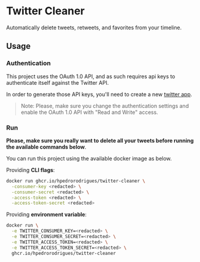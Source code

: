 # Twitter Cleaner

Automatically delete tweets, retweets, and favorites from your timeline.

## Usage

### Authentication

This project uses the OAuth 1.0 API, and as such requires api keys to authenticate itself against the Twitter API.

In order to generate those API keys, you'll need to create a new [twitter app][twitter-new-app].

> Note: Please, make sure you change the authentication settings and enable the OAuth 1.0 API with "Read and Write" access.

### Run

**Please, make sure you really want to delete all your tweets before running the available commands below**.

You can run this project using the available docker image as below.

Providing **CLI flags**:
```bash
docker run ghcr.io/hpedrorodrigues/twitter-cleaner \
  -consumer-key <redacted> \
  -consumer-secret <redacted> \
  -access-token <redacted> \
  -access-token-secret <redacted>
```

Providing **environment variable**:
```bash
docker run \
  -e TWITTER_CONSUMER_KEY=<redacted> \
  -e TWITTER_CONSUMER_SECRET=<redacted> \
  -e TWITTER_ACCESS_TOKEN=<redacted> \
  -e TWITTER_ACCESS_TOKEN_SECRET=<redacted> \
  ghcr.io/hpedrorodrigues/twitter-cleaner
```


[twitter-new-app]: https://developer.twitter.com/apps/new
